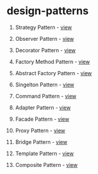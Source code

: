 # design-patterns

1. Strategy Pattern - [view](https://github.com/hirishu10/design-patterns/tree/main/StrategyPattern)

2. Observer Pattern - [view](https://github.com/hirishu10/design-patterns/tree/main/ObserverPattern)

3. Decorator Pattern - [view](https://github.com/hirishu10/design-patterns/tree/main/DecoratorPattern)

4. Factory Method Pattern - [view](https://github.com/hirishu10/design-patterns/tree/main/FactoryMethodPattern)

5. Abstract Factory Pattern - [view](https://github.com/hirishu10/design-patterns/tree/main/AbstractFactoryPattern)

6. Singelton Pattern - [view](https://github.com/hirishu10/design-patterns/tree/main/SingeltonPattern)

7. Command Pattern - [view](https://github.com/hirishu10/design-patterns/tree/main/CommandPattern)

8. Adapter Pattern - [view](https://github.com/hirishu10/design-patterns/tree/main/AdapterPattern)

9. Facade Pattern - [view](https://github.com/hirishu10/design-patterns/tree/main/FacadePattern)

10. Proxy Pattern - [view](https://github.com/hirishu10/design-patterns/tree/main/ProxyPattern)

11. Bridge Pattern - [view](https://github.com/hirishu10/design-patterns/tree/main/BridgePattern)

12. Template Pattern - [view](https://github.com/hirishu10/design-patterns/tree/main/TemplatePattern)

13. Composite Pattern - [view](https://github.com/hirishu10/design-patterns/tree/main/CompositePattern)

